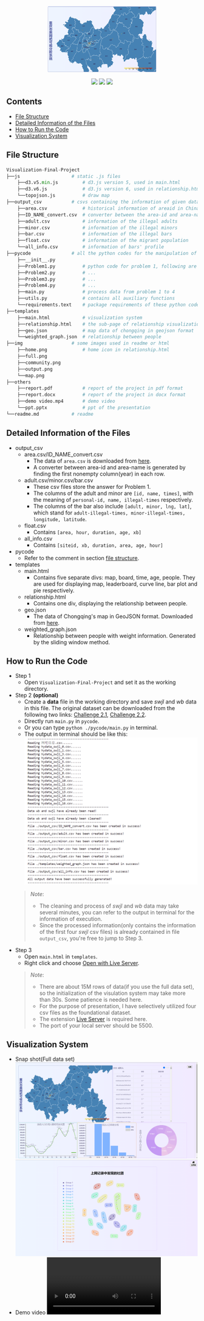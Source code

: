 <p align="center">
  <img src="./img/map.png" style="zoom:28%">
</p>
<p align="center">
  <img src="https://img.shields.io/badge/Language-Python-brightgreen">
  <img src="https://img.shields.io/badge/Language-HTML-orange">
  <img src="https://img.shields.io/badge/Javascript Library-D3.js-blue">
</p>

<h2> Contents </h2>     

- [File Structure](#file-structure)
- [Detailed Information of the Files](#detailed-information-of-the-files)
- [How to Run the Code](#how-to-run-the-code)
- [Visualization System](#visualization-system)


## File Structure

```python
Visualization-Final-Project
├──js                   # static .js files
    ├──d3.v5.min.js         # d3.js version 5, used in main.html
    ├──d3.v6.js             # d3.js version 6, used in relationship.html
    └──topojson.js          # draw map
├──output_csv           # csvs containing the information of given data
    ├──area.csv             # historical information of areaid in China
    ├──ID_NAME_convert.csv  # converter between the area-id and area-name
    ├──adult.csv            # information of the illegal adults
    ├──minor.csv            # information of the illegal minors
    ├──bar.csv              # information of the illegal bars
    ├──float.csv            # information of the migrant population
    └──all_info.csv         # information of bars' profile
├──pycode               # all the python codes for the manipulation of data
    ├──__init__.py  
    ├──Problem1.py          # python code for problem 1, following are the same
    ├──Problem2.py          # ...
    ├──Problem3.py          # ...
    ├──Problem4.py          # ...
    ├──main.py              # process data from problem 1 to 4
    ├──utils.py             # contains all auxiliary functions
    └──requirements.text    # package requirements of these python codes
├──templates            
    ├──main.html            # visualization system
    ├──relationship.html    # the sub-page of relationship visualization 
    ├──geo.json             # map data of chongqing in geojson format     
    └──weighted_graph.json  # relationship between people 
├──img                  # some images used in readme or html
    ├──home.png             # home icon in relationship.html
    ├──full.png
    ├──community.png
    ├──output.png
    └──map.png
├──others
    ├──report.pdf           # report of the project in pdf format
    ├──report.docx          # report of the project in docx format
    ├──demo video.mp4       # demo video
    └──ppt.pptx             # ppt of the presentation
└──readme.md            # readme
```

## Detailed Information of the Files
- output_csv
  - area.csv/ID_NAME_convert.csv
    - The data of ```area.csv``` is downloaded from [here](https://pan.baidu.com/link/zhihu/7VhWzVuMhUiVb0UG9GdR9tRjSWTxpkawd4Rn==).
    - A converter between area-id and area-name is generated by finding the first nonempty column(year) in each row.
  - adult.csv/minor.csv/bar.csv
    - These csv files store the answer for Problem 1.
    - The columns of the adult and minor are ```[id, name, times]```, with the meaning of ```personal-id, name, illegal-times``` respectively.
    - The columns of the bar also include ```[adult, minor, lng, lat]```, which stand for ```adult-illegal-times, minor-illegal-times, longitude, latitude```.
  - float.csv
    - Contains ```[area, hour, duration, age, xb]```
  - all_info.csv
    - Contains ```[siteid, xb, duration, area, age, hour]```
- pycode
  - Refer to the comment in section [file structure](#file-structure).
- templates
  - main.html
    - Contains five separate divs: map, board, time, age, people. They are used for displaying map, leaderboard, curve line, bar plot and pie respectively.
  - relationship.html
    - Contains one div, displaying the relationship between people.
  - geo.json
    - The data of Chongqing's map in GeoJSON format. Downloaded from [here](https://geojson.cn/api/data/500000.json).
  - weighted_graph.json
    - Relationship between people with weight information. Generated by the sliding window method.
## How to Run the Code
- Step 1
  - Open ```Visualization-Final-Project``` and set it as the working directory.
- Step 2 **(optional)**
  - Create a **data** file in the working directory and save  _swjl_ and _wb_ data in this file. The original dataset can be downloaded from the following two links: [Challenge 2.1](http://chinavis.org/2017/challenge2017/2017年数据可视分析挑战赛-挑战2_1-数据.zip), [Challenge 2.2](http://chinavis.org/2017/challenge2017/2017年数据可视分析挑战赛-挑战2_2-数据.zip).
  - Directly run ```main.py``` in ```pycode```.
  - Or you can type ```python ./pycode/main.py``` in terminal.
  - The output in terminal should be like this: ![Output](./img/output.png)
  > _Note_: 
  > - The cleaning and process of  _swjl_ and _wb_ data may take several minutes, you can refer to the output in terminal for the information of execution. 
  > - Since the processed information(only contains the information of the first four _swjl_ csv files) is already contained in file ```output_csv```, you're free to jump to Step 3.
- Step 3
  - Open ```main.html``` in ```templates```.
  - Right click and choose <ins>Open with Live Server</ins>.   
  > _Note_: 
  > - There are about $15\text{M}$ rows of data(if you use the full data set), so the initialization of the visulation system may take more than 30s. Some patience is needed here. 
  > - For the purpose of presentation, I have selectively utilized four csv files as the foundational dataset.
  > - The extension [Live Server](https://github.com/ritwickdey/vscode-live-server-plus-plus) is required here.
  > - The port of your local server should be 5500.

## Visualization System
- Snap shot(Full data set)
  ![Full](./img/full.png)
  ![Community](./img/community.png)
- Demo video
  <video src="./others/demo video.mp4" controls="controls">
  </video>
